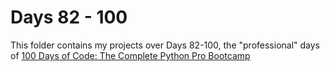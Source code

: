 # Days 82 - 100

This folder contains my projects over Days 82-100, the "professional" days of [100 Days of Code: The Complete Python Pro Bootcamp](https://www.udemy.com/course/100-days-of-code/?couponCode=MT250915G4)
